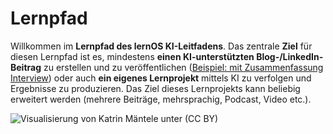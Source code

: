 

# Lernpfad

Willkommen im **Lernpfad des lernOS KI-Leitfadens**. Das zentrale **Ziel** für diesen Lernpfad ist es, mindestens **einen KI-unterstützten Blog-/LinkedIn-Beitrag** zu erstellen und zu veröffentlichen ([Beispiel: mit Zusammenfassung Interview](https://www.linkedin.com/feed/update/urn:li:activity:7110171493103198209/)) oder auch **ein eigenes Lernprojekt** mittels KI zu verfolgen und Ergebnisse zu produzieren. Das Ziel dieses Lernprojekts kann beliebig erweitert werden (mehrere Beiträge, mehrsprachig, Podcast, Video etc.).

![Visualisierung von [Katrin Mäntele](https://www.linkedin.com/in/katrin-maentele/) unter (CC BY)](./images/lernpfad-sketchnote.png)
